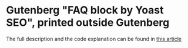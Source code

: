 # Gutenberg "FAQ block by Yoast SEO", printed outside Gutenberg
The full description and the code explanation can be found in [this article](https://firmcatalyst.com/how-to-use-yoast-faq-outside-gutenberg-editor/)
